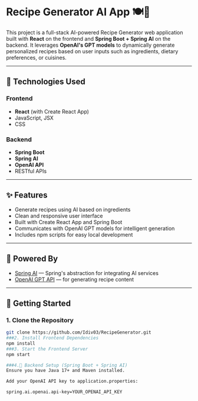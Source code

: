 # Recipe Generator AI App 🍽️🤖

This project is a full-stack AI-powered Recipe Generator web application built with **React** on the frontend and **Spring Boot + Spring AI** on the backend. It leverages **OpenAI's GPT models** to dynamically generate personalized recipes based on user inputs such as ingredients, dietary preferences, or cuisines.

---

## 🔧 Technologies Used

### Frontend
- **React** (with Create React App)
- JavaScript, JSX
- CSS

### Backend
- **Spring Boot**
- **Spring AI**
- **OpenAI API**
- RESTful APIs

---

## ✨ Features

- Generate recipes using AI based on ingredients
- Clean and responsive user interface
- Built with Create React App and Spring Boot
- Communicates with OpenAI GPT models for intelligent generation
- Includes npm scripts for easy local development

---

## 🧠 Powered By

- [Spring AI](https://spring.io/projects/spring-ai) — Spring's abstraction for integrating AI services
- [OpenAI GPT API](https://platform.openai.com/docs) — for generating recipe content

---

## 🚀 Getting Started

### 1. Clone the Repository

```bash
git clone https://github.com/Idiv03/RecipeGenerator.git
###2. Install Frontend Dependencies
npm install
###3. Start the Frontend Server
npm start

###4.🧠 Backend Setup (Spring Boot + Spring AI)
Ensure you have Java 17+ and Maven installed.

Add your OpenAI API key to application.properties:

spring.ai.openai.api-key=YOUR_OPENAI_API_KEY
